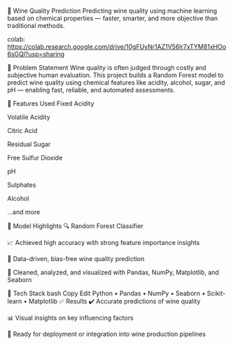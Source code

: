 🍷 Wine Quality Prediction
Predicting wine quality using machine learning based on chemical properties — faster, smarter, and more objective than traditional methods.

colab: https://colab.research.google.com/drive/10gFUyNr1AZ1V56Ir7xTYM81xHOo6sGQl?usp=sharing

📌 Problem Statement
Wine quality is often judged through costly and subjective human evaluation. This project builds a Random Forest model to predict wine quality using chemical features like acidity, alcohol, sugar, and pH — enabling fast, reliable, and automated assessments.

🧪 Features Used
Fixed Acidity

Volatile Acidity

Citric Acid

Residual Sugar

Free Sulfur Dioxide

pH

Sulphates

Alcohol

...and more

🧠 Model Highlights
🔍 Random Forest Classifier

📈 Achieved high accuracy with strong feature importance insights

🧪 Data-driven, bias-free wine quality prediction

🧹 Cleaned, analyzed, and visualized with Pandas, NumPy, Matplotlib, and Seaborn

🚀 Tech Stack
bash
Copy
Edit
Python • Pandas • NumPy • Seaborn • Scikit-learn • Matplotlib
✅ Results
✔️ Accurate predictions of wine quality

📊 Visual insights on key influencing factors

🧠 Ready for deployment or integration into wine production pipelines

